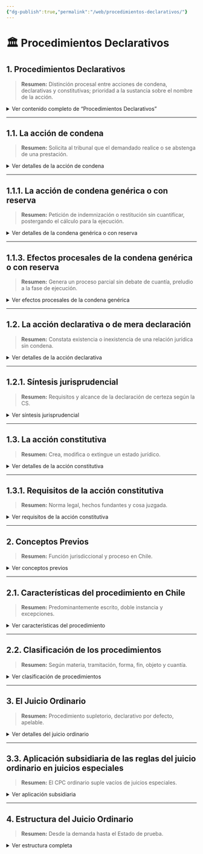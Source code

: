 ```yaml
---
{"dg-publish":true,"permalink":"/web/procedimientos-declarativos/"}
---
```



# 🏛️ Procedimientos Declarativos

## 1. Procedimientos Declarativos  
> **Resumen:** Distinción procesal entre acciones de condena, declarativas y constitutivas; prioridad a la sustancia sobre el nombre de la acción.  
<details>
<summary>Ver contenido completo de “Procedimientos Declarativos”</summary>

Desde el punto de vista procesal, se distingue entre acciones de condena, declarativas y constitutivas. Actualmente, se da más importancia a la sustancia de la acción que a los nombres utilizados por las partes. El señalamiento del nombre de la acción es un resabio romano-canónico, pero en el proceso civil lo esencial es la exposición clara de hechos, fundamentos de derecho y solicitudes al tribunal (art. 254 CPC).

Mientras la explicación civilista se centra en el derecho subjetivo (acción personal, real, etc.), la sistematización procesal se enfoca en el tipo de protección buscada por el actor. Esta clasificación procesal difiere del sistema romano, que se basaba en relaciones jurídicas materiales. En el sistema actual, los contenidos procesales de demanda y sentencia son distintos según el tipo de tutela jurídica, aunque la relación de derecho material subyacente pueda ser la misma. Así, una obligación puede fundamentar una demanda de condena, declarativa o constitutiva.

Al solicitar amparo jurisdiccional, el actor deduce una acción de condena, declarativa o constitutiva. Si la acción prospera, la sentencia será de la misma clase.

</details>

---

## 1.1. La acción de condena  
> **Resumen:** Solicita al tribunal que el demandado realice o se abstenga de una prestación.  
<details>
<summary>Ver detalles de la acción de condena</summary>

- **Exigencias básicas:**  
  - Existencia de un derecho subjetivo o interés legítimo.  
  - Prestación exigible (dar, hacer o no hacer).  
- **Causa de pedir:** Derechos provenientes de las fuentes de las obligaciones.  
- **Conflictos típicos:** restitución de dominio, posesión, tenencia, pago de frutos, mejoras, cumplimiento de contrato, indemnizaciones.  
- **Enfoque del CC:** Responsabilidad civil basada en lesión consumada, con protección indemnizatoria o cumplimiento.  
- **Acción de condena preventiva:** Excepcionalmente antes de lesión o incumplimiento.  
- **Acción ejecutiva:** Permite ejecución forzosa (arts. 442, 531 y 544 CPC).

</details>

---

## 1.1.1. La acción de condena genérica o con reserva  
> **Resumen:** Petición de indemnización o restitución sin cuantificar, postergando el cálculo para la ejecución.  
<details>
<summary>Ver detalles de la condena genérica o con reserva</summary>

- Basada en el principio dispositivo: el actor configura su protección.  
- Justificaciones: daños variables o imprevisibles durante el juicio.  
- Frutos: Arts. 643–648 CC, asegurando restitución íntegra.  
- Reserva permite evitar errores de cálculo prematuro.  
- Jurisprudencia: no restringir a responsabilidad contractual, aplica también a extracontractual (arts. 1437, 2314 CC; art. 2329 CC).  
- Principio de reparación íntegra del daño.

</details>

---

## 1.1.3. Efectos procesales de la condena genérica o con reserva  
> **Resumen:** Genera un proceso parcial sin debate de cuantía, preludio a la fase de ejecución.  
<details>
<summary>Ver efectos procesales de la condena genérica</summary>

- Objeto parcial: excluye cuantía de frutos o perjuicios del debate.  
- No liquidez → sin título ejecutivo hasta liquidar en ejecución.  
- No cubre daños futuros, inciertos o hipotéticos.  
- Reserva limitada a perjuicios o frutos vinculados causalmente al evento dañoso.

</details>

---

## 1.2. La acción declarativa o de mera declaración  
> **Resumen:** Constata existencia o inexistencia de una relación jurídica sin condena.  
<details>
<summary>Ver detalles de la acción declarativa</summary>

- Finalidad: resolver incertidumbre jurídica.  
- Puede ser positiva o negativa.  
- Desarrollo jurisprudencial.

</details>

---

## 1.2.1. Síntesis jurisprudencial  
> **Resumen:** Requisitos y alcance de la declaración de certeza según la CS.  
<details>
<summary>Ver síntesis jurisprudencial</summary>

- Controversia actual y verdadera contienda.  
- Interés material, patrimonial o moral.  
- Efecto de cosa juzgada amplia.  
- Uso: inexistencia de sociedad conyugal no inscrita.  
- No impide por interpretación administrativa.  
- Generalmente sin ejecución (art. 2513 CC).

</details>

---

## 1.3. La acción constitutiva  
> **Resumen:** Crea, modifica o extingue un estado jurídico.  
<details>
<summary>Ver detalles de la acción constitutiva</summary>

- Cambio jurídico habilitado por norma legal.  
- Sentencia constitutiva crea o interviene situación no reconocida.

</details>

---

## 1.3.1. Requisitos de la acción constitutiva  
> **Resumen:** Norma legal, hechos fundantes y cosa juzgada.  
<details>
<summary>Ver requisitos de la acción constitutiva</summary>

- Norma legal que permita la modificación o extinción (causales genéricas o específicas).  
- Verificación judicial estricta de hechos fundantes.  
- Eficacia de cosa juzgada erga omnes en casos expresos (Arts. 315 y 316 CC).

</details>

---

## 2. Conceptos Previos  
> **Resumen:** Función jurisdiccional y proceso en Chile.  
<details>
<summary>Ver conceptos previos</summary>

- **Funciones del Estado:** legislativa, ejecutiva y jurisdiccional.  
- **Función jurisdiccional:** organiza la administración de justicia; regulada por Constitución y COT (Arts. 74 y 5° transitorio CPR).  
- **Proceso:** contencioso vs voluntario (Art. 817 CPC).

</details>

---

## 2.1. Características del procedimiento en Chile  
> **Resumen:** Predominantemente escrito, doble instancia y excepciones.  
<details>
<summary>Ver características del procedimiento</summary>

- Escritos: Constancia de todas las actuaciones.  
- Doble revisión: Corte de Apelaciones.  
- Excepciones: Juicios de mínima cuantía verbal, asuntos hasta 15 UTM en única instancia.

</details>

---

## 2.2. Clasificación de los procedimientos  
> **Resumen:** Según materia, tramitación, forma, fin, objeto y cuantía.  
<details>
<summary>Ver clasificación de procedimientos</summary>

- **Materia:** civiles o penales.  
- **Tramitación:** comunes (CPC general) vs especiales.  
- **Forma:** orales o escritos.  
- **Fin:** declarativos vs ejecutivos.  
- **Objeto:** petitorios vs posesorios.  
- **Extensión:** universales vs particulares.  
- **Cuantía:** mayor, menor y mínima cuantía.

</details>

---

## 3. El Juicio Ordinario  
> **Resumen:** Procedimiento supletorio, declarativo por defecto, apelable.  
<details>
<summary>Ver detalles del juicio ordinario</summary>

- Inicio por demanda o medida prejudicial.  
- Traslado → Contestación → Réplica → Dúplica.  
- Llamado a conciliación (Art. 262 CPC).  
- Recepción a prueba y sentencia.  
- Emplazamiento: notificación y plazos (Arts. 258–260 CPC).

</details>

---

## 3.3. Aplicación subsidiaria de las reglas del juicio ordinario en juicios especiales  
> **Resumen:** El CPC ordinario suple vacíos de juicios especiales.  
<details>
<summary>Ver aplicación subsidiaria</summary>

- Normas del juicio ordinario se aplican cuando no contravienen disposiciones especiales.  
- Ej.: Títulos, plazos y excepciones del juicio ejecutivo rigen el CPC ordinario para prueba y requisitos de demanda.

</details>

---

## 4. Estructura del Juicio Ordinario  
> **Resumen:** Desde la demanda hasta el Estado de prueba.  
<details>
<summary>Ver estructura completa</summary>

### 4.1. La demanda  
- Pretensión procesal: petición fundada (acto, no derecho subjetivo).  
- Libelo: nombre antiguo del escrito.  
- Base del juicio; delimita poderes del juez (no ultra petita, art. 768 N°4 CPC).  

#### 4.1.2. Casos en que la demanda es obligatoria  
- Auto prejudicial → demanda en 10 días (art. 280 CPC).  
- Falta: medida alzada y responsabilidad.

#### 4.1.3. Efectos de la demanda  
- Abre instancia; juez obligado a conocer y pronunciar (Arts. 256, 10 COT, 170 N°6 CPC).  
- Prórroga tácita de competencia (art. 187 COT).  
- Fija extensión del juicio y defensas del demandado.  
- Litispendencia impide nueva demanda por mismo objeto y causa.

#### 4.1.4. Modificación de la demanda  
- Antes de notificación: libre.  
- Entre notificación y contestación: rectificar o ampliar (art. 261 CPC).  
- Después de contestada: solo desistirse.

#### 4.1.5. Contenido y forma de la demanda  
- Requisitos generales (Arts. 30 y 32 CPC; Ley 18.120).  
- Auto Acordado 1989: presuma (ya no obligatoria).  
- Individualización tribunal, partes, hechos, fundamentos, peticiones (art. 254 CPC).  
- Documentos se impugnan en emplazamiento (art. 255 CPC).

#### 4.1.d. Provisión de la demanda  
- Resolución de mero trámite (art. 257 CPC).  
- Lugar, fecha, traslado, otrosíes, firma electrónica.

#### 4.1.e. No dar curso de oficio  
- Art. 256 CPC: defectos en designación tribunal o individualización.  
- Defectos de fondo solo por excepción del demandado.

---

### 4.2. El emplazamiento  

#### 4.2.1. Concepto  
- Notificación + término legal = resultado jurídico de emplazamiento.

#### 4.2.2. Notificación de la demanda  
- Personal al demandado; por estado diario al actor (art. 40 CPC).  
- Relación procesal válida depende de notificación legal.

#### 4.2.3. Término de emplazamiento  
- Dentro del territorio: 18 días (art. 258 CPC).  
- Fuera: aumento según tabla quinquenal (art. 259 CPC).  
- Pluralidad de demandantes: +1 día por cada 3 sobre 10 (máx. 48 días).

#### 4.2.4. Efectos del emplazamiento  
- Formación de relación procesal.  
- Obligaciones de comparecer y defenderse.

#### 4.2.5. Actitudes del demandado  
- a) No contesta: preclusión y traslado para réplica (art. 64 CPC).  
- b) Contesta: oponiendo dilatorias o perentorias y reconvención.

---

### 4.3. Excepciones Dilatorias  
> **Resumen:** Defensas de forma que paralizan el juicio hasta subsanar vicios.  
<details>
<summary>Ver todas las excepciones dilatorias</summary>

- Concepto (art. 303 CPC): defiende sin afectar el fondo.  
- Enumeración abierta (N°6 genéricas).

#### 4.3.1. Incompetencia del tribunal  
- Permite declinar jurisdicción absoluta o relativa.  
- Jurisprudencia: desestimada no cabe renovarla.

#### 4.3.2. Incapacidad y personería  
- Art. 303 N°2 CPC: falta de capacidad o poder suficiente.  
- Nulidad de todo lo actuado si no se subsana.

#### 4.3.3. Litispendencia  
- Art. 303 N°3 CPC: juicio pendiente entre mismas partes, causa y objeto.

#### 4.3.4. Ineptitud del libelo  
- Art. 303 N°4 CPC: defectos formales o vaguedad.

#### 4.3.5. Beneficio de excusión  
- Art. 303 N°5 CPC: fiador exige primero al deudor principal.

#### 4.3.6. Otras dilatorias genéricas  
- Art. 303 N°6 CPC: corrigen vicios sin afectar fondo.

#### 4.3.7. Perentorias como dilatorias  
- Art. 304 CPC: cosa juzgada y transacción in limine litis.

#### 4.3.8. Dilatorias en segunda instancia  
- Art. 305 CPC: incompetencia y litispendencia como incidente apelable.

#### 4.3.9. Oportunidad  
- Dentro del término de emplazamiento y antes de contestar.

#### 4.3.10. Procedimiento  
- Incidente, traslado de 3 días, prueba si tribunal lo ordena, resolución.

#### 4.3.11. Apelación  
- Interlocutorias apelables en efecto devolutivo (art. 159 N°3 CPC).

#### 4.3.12. Dilatoria e incidente de nulidad  
- Base para nulidad de todo lo obrado (Arts. 85 y 86 CPC).

</details>

---

### 4.4. Contestación de la demanda hasta prueba o sentencia  
> **Resumen:** Defensa del demandado y formación de la cuestión controvertida.  
<details>
<summary>Ver detalles de la contestación y trámites</summary>

- Contestación (art. 309 CPC): requisitos externos y forma.  
- Excepciones perentorias y defensas.  
- Réplica y dúplica configuran poder de juez.

#### 4.4.1. Requisitos externos de la contestación  
- Arts. 1° y 2° Ley 18.120 (poder y patrocinio).  
- Designación tribunal, partes, hechos, fundamentos y peticiones.

#### 4.4.2. Contenido de la contestación  
- Exposición clara de excepciones y defensas.

#### 4.4.3. Excepciones y defensas  
- Distinción perentorias vs defensas alegadas.  
- Jurisprudencia sobre carga de la prueba.

</details>

---

### 4.5. Excepciones perentorias en cualquier estado  
> **Resumen:** Prescripción, cosa juzgada, transacción y pago (art. 310 CPC).  
<details>
<summary>Ver detalles de excepciones perentorias</summary>

- Pueden oponerse antes de citación a oír sentencia.  
- Tramitan como incidente si deducidas después de causa a prueba.

</details>

---

### 4.6. Contestación ficta y rebeldía  
> **Resumen:** Preclusión de la contestación y efectos de rebeldía.  
<details>
<summary>Ver detalles de rebeldía y efectos</summary>

- Preclusión al expirar plazo; traslado para réplica.  
- No hay procedimiento especial de contumacia.  
- Rebeldía = negación total de hechos y derecho → carga de prueba al actor.

#### 4.6.1. Allanamiento  
- Art. 313 CPC: admite total o tácito.

#### 4.6.2. Reconocimiento de hechos  
- Distinto del allanamiento; cita a oír sentencia tras réplica.

#### 4.6.3. Tramitación  
- Réplica → dúplica → omisión de conciliación y prueba.

</details>

---

### 4.7. La reconvención  
> **Resumen:** Contrademanda del demandado contra el actor en la contestación.  
<details>
<summary>Ver detalles de la reconvención</summary>

- Condiciones (Art. 315 CPC): competencia, tramitación, forma.  
- Requisitos de forma (Art. 314 CPC).  
- Quién puede reconvenir: capacidad y poder especial.  
- Tramitación: plazos, dilatorias (Art. 317 CPC), fallo conjunto (Art. 316 CPC).

</details>

---

### 4.8. Réplica y Dúplica  
> **Resumen:** Fase de interacción tras contestación.  
<details>
<summary>Ver detalles de réplica y dúplica</summary>

- **Réplica (Art. 311 CPC):** 6 días para ampliar o rectificar acciones.  
- **Dúplica:** 6 días para ampliar excepciones, sin alterar el objeto principal.

</details>

---

### 4.9. Término del período de discusión y conciliación  
> **Resumen:** Fin de discusión y audiencia obligatoria.  
<details>
<summary>Ver detalles de conciliación</summary>

- Discusión: demanda, contestación, réplica, dúplica.  
- Art. 262 CPC: llamado a conciliación entre 5° y 15° día tras notificación.  
- Acta de conciliación = sentencia ejecutoriada.  
- Omisión → nulidad (Arts. 768 N°9 y 795 N°2 CPC).

</details>
